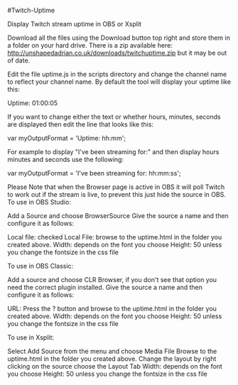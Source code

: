 #Twitch-Uptime

Display Twitch stream uptime in OBS or Xsplit

Download all the files using the Download button top right and store them in a folder on your hard drive. There is a zip available here: http://unshapedadrian.co.uk/downloads/twitchuptime.zip but it may be out of date.

Edit the file uptime.js in the scripts directory and change the channel name to reflect your channel name.
By default the tool will display your uptime like this:

Uptime: 01:00:05

If you want to change either the text or whether hours, minutes, seconds are displayed then edit the line that looks like this:

var myOutputFormat = 'Uptime: hh:mm';

For example to display "I've been streaming for:" and then display hours minutes and seconds use the following:

var myOutputFormat = 'I've been streaming for: hh:mm:ss';


Please Note that when the Browser page is active in OBS it will poll Twitch to work out if the stream is live, to prevent this just hide the source in OBS.
To use in OBS Studio:

Add a Source and choose BrowserSource
Give the source a name and then configure it as follows:

Local file: checked
Local File: browse to the uptime.html in the folder you created above.
Width: depends on the font you choose
Height: 50 unless you change the fontsize in the css file

To use in OBS Classic:

Add a source and choose CLR Browser, if you don't see that option you need the correct plugin installed.
Give the source a name and then configure it as follows:

URL: Press the ? button and browse to the uptime.html in the folder you created above.
Width: depends on the font you choose
Height: 50 unless you change the fontsize in the css file

To use in Xsplit:

Select Add Source from the menu and choose Media File
Browse to the uptime.html in the folder you created above.
Change the layout by right clicking on the source choose the Layout Tab
Width: depends on the font you choose
Height: 50 unless you change the fontsize in the css file

